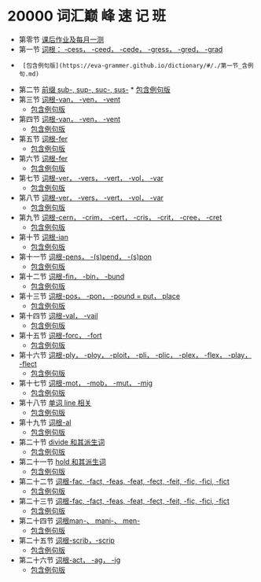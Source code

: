 # 20000 词汇巅 峰 速 记 班

*   第零节 [课后作业及每月一测](https://eva-grammer.github.io/dictionary/#/./课后作业.md)
*   第一节 [词根： -cess， -ceed， -cede， -gress， -gred， -grad](https://eva-grammer.github.io/dictionary/#/./第一节.md)
*      [包含例句版](https://eva-grammer.github.io/dictionary/#/./第一节_含例句.md)
*   第二节 [前缀 sub-, sup-, suc-, sus-](https://eva-grammer.github.io/dictionary/#/./第二节.md)
	    *   &#x9; [包含例句版](https://eva-grammer.github.io/dictionary/#/./第二节_含例句.md)
*   第三节 [词根-van， -ven， -vent](https://eva-grammer.github.io/dictionary/#/./第三节.md)
	*   &#x9; [包含例句版](https://eva-grammer.github.io/dictionary/#/./第三节_含例句.md)
*   第四节 [词根-van， -ven， -vent](https://eva-grammer.github.io/dictionary/#/./第四节.md)
	  *   &#x9; [包含例句版](https://eva-grammer.github.io/dictionary/#/./第四节_含例句.md)
*   第五节 [词根-fer](https://eva-grammer.github.io/dictionary/#/./第五节.md)
	  *   &#x9; [包含例句版](https://eva-grammer.github.io/dictionary/#/./第五节_含例句.md)
*   第六节 [词根-fer](https://eva-grammer.github.io/dictionary/#/./第六节.md)
	  *   &#x9; [包含例句版](https://eva-grammer.github.io/dictionary/#/./第六节_含例句.md)
*   第七节 [词根-ver， -vers， -vert， -vol， -var](https://eva-grammer.github.io/dictionary/#/./第七节.md)
	  *   &#x9; [包含例句版](https://eva-grammer.github.io/dictionary/#/./第七节_含例句.md)
*   第八节 [词根-ver， -vers， -vert， -vol， -var](https://eva-grammer.github.io/dictionary/#/./第八节.md)
	  *   &#x9; [包含例句版](https://eva-grammer.github.io/dictionary/#/./第八节_含例句.md)
*   第九节 [词根-cern， -crim， -cert， -cris， -crit， -cree， -cret](https://eva-grammer.github.io/dictionary/#/./第九节.md)
	  *   &#x9; [包含例句版](https://eva-grammer.github.io/dictionary/#/./第九节_含例句.md)
*   第十节 [词根-ian](https://eva-grammer.github.io/dictionary/#/./第十节.md)
	  *   &#x9; [包含例句版](https://eva-grammer.github.io/dictionary/#/./第十节_含例句.md)
*   第十一节 [词根-pens， -(s)pend， -(s)pon](https://eva-grammer.github.io/dictionary/#/./第十一节.md)
	  *   &#x9; [包含例句版](https://eva-grammer.github.io/dictionary/#/./第十一节_含例句.md)
*   第十二节 [词根-fin， -bin， -bund](https://eva-grammer.github.io/dictionary/#/./第十二节.md)
	  *   &#x9; [包含例句版](https://eva-grammer.github.io/dictionary/#/./第十二节_含例句.md)
*   第十三节 [词根-pos， -pon， -pound = put， place](https://eva-grammer.github.io/dictionary/#/./第十三节.md)
	  *   &#x9; [包含例句版](https://eva-grammer.github.io/dictionary/#/./第第十三节_含例句.md)
*   第十四节 [词根-val， -vail](https://eva-grammer.github.io/dictionary/#/./第十四节.md)
	  *   &#x9; [包含例句版](https://eva-grammer.github.io/dictionary/#/./第十四节_含例句.md)
*   第十五节 [词根-forc， -fort](https://eva-grammer.github.io/dictionary/#/./第十五节.md)
	  *   &#x9; [包含例句版](https://eva-grammer.github.io/dictionary/#/./第十五节_含例句.md)
*   第十六节 [词根-ply， -ploy， -ploit， -pli， -plic， -plex， -flex， -play， -flect ](https://eva-grammer.github.io/dictionary/#/./第十六节.md)
	  *   &#x9; [包含例句版](https://eva-grammer.github.io/dictionary/#/./第十六节_含例句.md)
*   第十七节 [词根-mot， -mob， -mut， -mig](https://eva-grammer.github.io/dictionary/#/./第十七节.md)
	  *   &#x9; [包含例句版](https://eva-grammer.github.io/dictionary/#/./第十七节_含例句.md)
*   第十八节 [单词 line 相关](https://eva-grammer.github.io/dictionary/#/./第十八节.md)
	  *   &#x9; [包含例句版](https://eva-grammer.github.io/dictionary/#/./第十八节_含例句.md)
*   第十九节 [词根-al ](https://eva-grammer.github.io/dictionary/#/./第十九节.md)
	  *   &#x9; [包含例句版](https://eva-grammer.github.io/dictionary/#/./第十九节_含例句.md)
*   第二十节 [divide 和其派生词](https://eva-grammer.github.io/dictionary/#/./第二十节.md)
	  *   &#x9; [包含例句版](https://eva-grammer.github.io/dictionary/#/./第二十节_含例句.md)
*   第二十一节 [hold 和其派生词](https://eva-grammer.github.io/dictionary/#/./第二十一节.md)
	  *   &#x9; [包含例句版](https://eva-grammer.github.io/dictionary/#/./第二十一节_含例句.md)
*   第二十二节 [词根-fac, -fact, -feas, -feat, -fect, -feit, -fic, -fici, -fict](https://eva-grammer.github.io/dictionary/#/./第二十二节.md)
	  *   &#x9; [包含例句版](https://eva-grammer.github.io/dictionary/#/./第二十二节_含例句.md)
*   第二十三节 [词根-fac, -fact, -feas, -feat, -fect, -feit, -fic, -fici, -fict](https://eva-grammer.github.io/dictionary/#/./第二十三节.md)
	  *   &#x9; [包含例句版](https://eva-grammer.github.io/dictionary/#/./第二十三十节_含例句.md)
*   第二十四节 [词根man-、 mani-、 men-](https://eva-grammer.github.io/dictionary/#/./第二十四节.md)
	  *   &#x9; [包含例句版](https://eva-grammer.github.io/dictionary/#/./第二十四节_含例句.md)
*   第二十五节 [词根-scrib，-scrip](https://eva-grammer.github.io/dictionary/#/./第二十五节.md)
	  *   &#x9; [包含例句版](https://eva-grammer.github.io/dictionary/#/./第二十五节_含例句.md)
*   第二十六节 [词根-act， -ag， -ig](https://eva-grammer.github.io/dictionary/#/./第二十六节.md)
	  *   &#x9; [包含例句版](https://eva-grammer.github.io/dictionary/#/./第二十六节_含例句.md)
